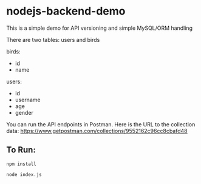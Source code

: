 # nodejs-backend-demo
This is a simple demo for API versioning and simple MySQL/ORM handling

There are two tables: users and birds

birds:
* id
* name

users:
* id
* username
* age
* gender

You can run the API endpoints in Postman. Here is the URL to the collection data:
https://www.getpostman.com/collections/9552162c96cc8cbafd48

## To Run:
`npm install`

`node index.js`
